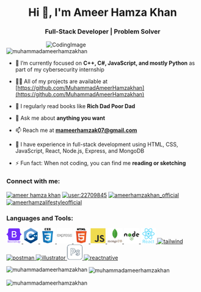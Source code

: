 <h1 align="center">Hi 👋, I'm Ameer Hamza Khan</h1>
<h3 align="center">Full-Stack Developer | Problem Solver</h3>

<img align="right" alt="CodingImage" width="400" src="https://camo.githubusercontent.com/c1dcb74cc1c1835b1d716f5051499a2814c683c806b15f04b0eba492863703e9/68747470733a2f2f63646e2e6472696262626c652e636f6d2f75736572732f3733303730332f73637265656e73686f74732f363538313234332f6176656e746f2e676966">

<p align="left"> <img src="https://komarev.com/ghpvc/?username=muhammadameerhamzakhan&label=Profile%20views&color=0e75b6&style=flat" alt="muhammadameerhamzakhan" /> </p>

- 🌱 I’m currently focused on **C++, C#, JavaScript, and mostly Python** as part of my cybersecurity internship

- 👨‍💻 All of my projects are available at [https://github.com/MuhammadAmeerHamzakhan](https://github.com/MuhammadAmeerHamzakhan)

- 📝 I regularly read books like **Rich Dad Poor Dad**

- 💬 Ask me about **anything you want**

- 📫 Reach me at **mameerhamzak07@gmail.com**

- 📄 I have experience in full-stack development using HTML, CSS, JavaScript, React, Node.js, Express, and MongoDB

- ⚡ Fun fact: When not coding, you can find me **reading or sketching**

<h3 align="left">Connect with me:</h3>
<p align="left">
<a href="https://linkedin.com/in/ameer hamza khan" target="blank"><img align="center" src="https://raw.githubusercontent.com/rahuldkjain/github-profile-readme-generator/master/src/images/icons/Social/linked-in-alt.svg" alt="ameer hamza khan" height="30" width="40" /></a>
<a href="https://stackoverflow.com/users/user:22709845" target="blank"><img align="center" src="https://raw.githubusercontent.com/rahuldkjain/github-profile-readme-generator/master/src/images/icons/Social/stack-overflow.svg" alt="user:22709845" height="30" width="40" /></a>
<a href="https://instagram.com/ameerhamzakhan_official" target="blank"><img align="center" src="https://raw.githubusercontent.com/rahuldkjain/github-profile-readme-generator/master/src/images/icons/Social/instagram.svg" alt="ameerhamzakhan_official" height="30" width="40" /></a>
<a href="https://www.youtube.com/c/ameerhamzalifestyleofficial" target="blank"><img align="center" src="https://raw.githubusercontent.com/rahuldkjain/github-profile-readme-generator/master/src/images/icons/Social/youtube.svg" alt="ameerhamzalifestyleofficial" height="30" width="40" /></a>
</p>

<h3 align="left">Languages and Tools:</h3>
<p align="left">
<a href="https://getbootstrap.com" target="_blank" rel="noreferrer"> <img src="https://raw.githubusercontent.com/devicons/devicon/master/icons/bootstrap/bootstrap-plain-wordmark.svg" alt="bootstrap" width="40" height="40"/> </a>
<a href="https://www.w3schools.com/cpp/" target="_blank" rel="noreferrer"> <img src="https://raw.githubusercontent.com/devicons/devicon/master/icons/cplusplus/cplusplus-original.svg" alt="cplusplus" width="40" height="40"/> </a>
<a href="https://www.w3schools.com/css/" target="_blank" rel="noreferrer"> <img src="https://raw.githubusercontent.com/devicons/devicon/master/icons/css3/css3-original-wordmark.svg" alt="css3" width="40" height="40"/> </a>
<a href="https://expressjs.com" target="_blank" rel="noreferrer"> <img src="https://raw.githubusercontent.com/devicons/devicon/master/icons/express/express-original-wordmark.svg" alt="express" width="40" height="40"/> </a>
<a href="https://www.w3.org/html/" target="_blank" rel="noreferrer"> <img src="https://raw.githubusercontent.com/devicons/devicon/master/icons/html5/html5-original-wordmark.svg" alt="html5" width="40" height="40"/> </a>
<a href="https://developer.mozilla.org/en-US/docs/Web/JavaScript" target="_blank" rel="noreferrer"> <img src="https://raw.githubusercontent.com/devicons/devicon/master/icons/javascript/javascript-original.svg" alt="javascript" width="40" height="40"/> </a>
<a href="https://www.mongodb.com/" target="_blank" rel="noreferrer"> <img src="https://raw.githubusercontent.com/devicons/devicon/master/icons/mongodb/mongodb-original-wordmark.svg" alt="mongodb" width="40" height="40"/> </a>
<a href="https://nodejs.org" target="_blank" rel="noreferrer"> <img src="https://raw.githubusercontent.com/devicons/devicon/master/icons/nodejs/nodejs-original-wordmark.svg" alt="nodejs" width="40" height="40"/> </a>
<a href="https://reactjs.org/" target="_blank" rel="noreferrer"> <img src="https://raw.githubusercontent.com/devicons/devicon/master/icons/react/react-original-wordmark.svg" alt="react" width="40" height="40"/> </a>
<a href="https://tailwindcss.com/" target="_blank" rel="noreferrer"> <img src="https://www.vectorlogo.zone/logos/tailwindcss/tailwindcss-icon.svg" alt="tailwind" width="40" height="40"/> </a>
<a href="https://postman.com" target="_blank" rel="noreferrer"> <img src="https://www.vectorlogo.zone/logos/getpostman/getpostman-icon.svg" alt="postman" width="40" height="40"/> </a>
<a href="https://www.adobe.com/in/products/illustrator.html" target="_blank" rel="noreferrer"> <img src="https://www.vectorlogo.zone/logos/adobe_illustrator/adobe_illustrator-icon.svg" alt="illustrator" width="40" height="40"/> </a>
<a href="https://www.photoshop.com/en" target="_blank" rel="noreferrer"> <img src="https://raw.githubusercontent.com/devicons/devicon/master/icons/photoshop/photoshop-line.svg" alt="photoshop" width="40" height="40"/> </a>
<a href="https://reactnative.dev/" target="_blank" rel="noreferrer"> <img src="https://reactnative.dev/img/header_logo.svg" alt="reactnative" width="40" height="40"/> </a>
</p>

<p><img align="left" src="https://github-readme-stats.vercel.app/api/top-langs?username=muhammadameerhamzakhan&show_icons=true&locale=en&layout=compact" alt="muhammadameerhamzakhan" /></p>

<p>&nbsp;<img align="center" src="https://github-readme-stats.vercel.app/api?username=muhammadameerhamzakhan&show_icons=true&locale=en" alt="muhammadameerhamzakhan" /></p>

<p><img align="center" src="https://github-readme-streak-stats.herokuapp.com/?user=muhammadameerhamzakhan&" alt="muhammadameerhamzakhan" /></p>
